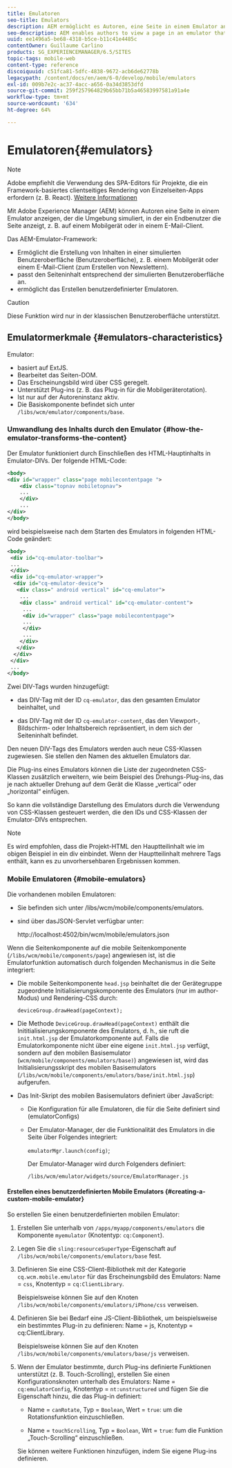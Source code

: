 ```yaml
---
title: Emulatoren
seo-title: Emulators
description: AEM ermöglicht es Autoren, eine Seite in einem Emulator anzuzeigen, der die Umgebung simuliert, in der ein Endbenutzer die Seite anzeigt
seo-description: AEM enables authors to view a page in an emulator that simulates the environment in which an end-user will view the page
uuid: ee1496a5-be68-4318-b5ce-b11c41e4485c
contentOwner: Guillaume Carlino
products: SG_EXPERIENCEMANAGER/6.5/SITES
topic-tags: mobile-web
content-type: reference
discoiquuid: c51fca81-5dfc-4838-9672-acb6de62778b
legacypath: /content/docs/en/aem/6-0/develop/mobile/emulators
exl-id: 009b7e2c-ac37-4acc-a656-0a34d3853dfd
source-git-commit: 259f257964829b65bb71b5a46583997581a91a4e
workflow-type: tm+mt
source-wordcount: '634'
ht-degree: 64%

---
```


# Emulatoren{#emulators}

>[!NOTE]
>
>Adobe empfiehlt die Verwendung des SPA-Editors für Projekte, die ein Framework-basiertes clientseitiges Rendering von Einzelseiten-Apps erfordern (z. B. React). [Weitere Informationen](/help/sites-developing/spa-overview.md)

Mit Adobe Experience Manager (AEM) können Autoren eine Seite in einem Emulator anzeigen, der die Umgebung simuliert, in der ein Endbenutzer die Seite anzeigt, z. B. auf einem Mobilgerät oder in einem E-Mail-Client.

Das AEM-Emulator-Framework:

* Ermöglicht die Erstellung von Inhalten in einer simulierten Benutzeroberfläche (Benutzeroberfläche), z. B. einem Mobilgerät oder einem E-Mail-Client (zum Erstellen von Newslettern).
* passt den Seiteninhalt entsprechend der simulierten Benutzeroberfläche an.
* ermöglicht das Erstellen benutzerdefinierter Emulatoren.

>[!CAUTION]
>
>Diese Funktion wird nur in der klassischen Benutzeroberfläche unterstützt.

## Emulatormerkmale {#emulators-characteristics}

Emulator:

* basiert auf ExtJS.
* Bearbeitet das Seiten-DOM.
* Das Erscheinungsbild wird über CSS geregelt.
* Unterstützt Plug-ins (z. B. das Plug-in für die Mobilgeräterotation).
* Ist nur auf der Autoreninstanz aktiv.
* Die Basiskomponente befindet sich unter `/libs/wcm/emulator/components/base`.

### Umwandlung des Inhalts durch den Emulator {#how-the-emulator-transforms-the-content}

Der Emulator funktioniert durch Einschließen des HTML-Hauptinhalts in Emulator-DIVs. Der folgende HTML-Code:

```xml
<body>
<div id="wrapper" class="page mobilecontentpage ">
    <div class="topnav mobiletopnav">
    ...
    </div>
    ...
</div>
</body>
```

wird beispielsweise nach dem Starten des Emulators in folgenden HTML-Code geändert:

```xml
<body>
 <div id="cq-emulator-toolbar">
 ...
 </div>
 <div id="cq-emulator-wrapper">
  <div id="cq-emulator-device">
   <div class=" android vertical" id="cq-emulator">
    ...
    <div class=" android vertical" id="cq-emulator-content">
     ...
     <div id="wrapper" class="page mobilecontentpage">
     ...
     </div>
     ...
    </div>
   </div>
  </div>
 </div>
 ...
</body>
```

Zwei DIV-Tags wurden hinzugefügt:

* das DIV-Tag mit der ID `cq-emulator`, das den gesamten Emulator beinhaltet, und

* das DIV-Tag mit der ID `cq-emulator-content`, das den Viewport-, Bildschirm- oder Inhaltsbereich repräsentiert, in dem sich der Seiteninhalt befindet.

Den neuen DIV-Tags des Emulators werden auch neue CSS-Klassen zugewiesen. Sie stellen den Namen des aktuellen Emulators dar.

Die Plug-ins eines Emulators können die Liste der zugeordneten CSS-Klassen zusätzlich erweitern, wie beim Beispiel des Drehungs-Plug-ins, das je nach aktueller Drehung auf dem Gerät die Klasse „vertical“ oder „horizontal“ einfügen.

So kann die vollständige Darstellung des Emulators durch die Verwendung von CSS-Klassen gesteuert werden, die den IDs und CSS-Klassen der Emulator-DIVs entsprechen.

>[!NOTE]
>
>Es wird empfohlen, dass die Projekt-HTML den Hauptteilinhalt wie im obigen Beispiel in ein div einbindet. Wenn der Hauptteilinhalt mehrere Tags enthält, kann es zu unvorhersehbaren Ergebnissen kommen.

### Mobile Emulatoren {#mobile-emulators}

Die vorhandenen mobilen Emulatoren:

* Sie befinden sich unter /libs/wcm/mobile/components/emulators.
* sind über dasJSON-Servlet verfügbar unter:

  http://localhost:4502/bin/wcm/mobile/emulators.json

Wenn die Seitenkomponente auf die mobile Seitenkomponente (`/libs/wcm/mobile/components/page`) angewiesen ist, ist die Emulatorfunktion automatisch durch folgenden Mechanismus in die Seite integriert:

* Die mobile Seitenkomponente `head.jsp` beinhaltet die der Gerätegruppe zugeordnete Initialisierungskomponente des Emulators (nur im author-Modus) und Rendering-CSS durch:

  `deviceGroup.drawHead(pageContext);`

* Die Methode `DeviceGroup.drawHead(pageContext)` enthält die Inititialisierungskomponente des Emulators, d. h., sie ruft die `init.html.jsp` der Emulatorkomponente auf. Falls die Emulatorkomponente nicht über eine eigene `init.html.jsp` verfügt, sondern auf den mobilen Basisemulator (`wcm/mobile/components/emulators/base)`) angewiesen ist, wird das Initialisierungsskript des mobilen Basisemulators (`/libs/wcm/mobile/components/emulators/base/init.html.jsp`) aufgerufen.

* Das Init-Skript des mobilen Basisemulators definiert über JavaScript:

   * Die Konfiguration für alle Emulatoren, die für die Seite definiert sind (emulatorConfigs)
   * Der Emulator-Manager, der die Funktionalität des Emulators in die Seite über Folgendes integriert:

     `emulatorMgr.launch(config)`;

     Der Emulator-Manager wird durch Folgenders definiert:

     `/libs/wcm/emulator/widgets/source/EmulatorManager.js`

#### Erstellen eines benutzerdefinierten Mobile Emulators {#creating-a-custom-mobile-emulator}

So erstellen Sie einen benutzerdefinierten mobilen Emulator:

1. Erstellen Sie unterhalb von `/apps/myapp/components/emulators` die Komponente `myemulator` (Knotentyp: `cq:Component`).

1. Legen Sie die `sling:resourceSuperType`-Eigenschaft auf `/libs/wcm/mobile/components/emulators/base` fest.

1. Definieren Sie eine CSS-Client-Bibliothek mit der Kategorie `cq.wcm.mobile.emulator` für das Erscheinungsbild des Emulators: Name = `css`, Knotentyp = `cq:ClientLibrary`.

   Beispielsweise können Sie auf den Knoten `/libs/wcm/mobile/components/emulators/iPhone/css` verweisen.

1. Definieren Sie bei Bedarf eine JS-Client-Bibliothek, um beispielsweise ein bestimmtes Plug-in zu definieren: Name = js, Knotentyp = cq:ClientLibrary.

   Beispielsweise können Sie auf den Knoten `/libs/wcm/mobile/components/emulators/base/js` verweisen.

1. Wenn der Emulator bestimmte, durch Plug-ins definierte Funktionen unterstützt (z. B. Touch-Scrolling), erstellen Sie einen Konfigurationsknoten unterhalb des Emulators: Name = `cq:emulatorConfig`, Knotentyp = `nt:unstructured` und fügen Sie die Eigenschaft hinzu, die das Plug-in definiert:

   * Name = `canRotate`, Typ = `Boolean`, Wert = `true`: um die Rotationsfunktion einzuschließen.

   * Name = `touchScrolling`, Typ = `Boolean`, Wrt = `true`: fum die Funktion „Touch-Scrolling“ einzuschließen.

   Sie können weitere Funktionen hinzufügen, indem Sie eigene Plug-ins definieren.
